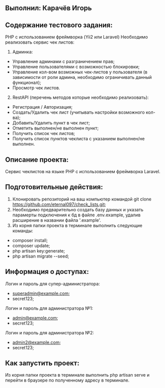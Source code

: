 ## Выполнил: Карачёв Игорь

## Содержание тестового задания:

PHP с использованием фреймворка (Yii2 или Laravel)
Необходимо реализовать сервис чек листов:
1. Админка:
- Управление админами с разграничением прав;
- Управление пользователями с возможностью блокировки;
- Управление кол-вом возможных чек-листов у пользователя (в зависимости от
роли админа, необходимо ограничивать данный функционал);
- Просмотр чек листов.
2. RestAPI (перечень методов которые необходимо реализовать):
- Регистрация / Авторизация;
- Создать/Удалить чек лист (учитывать настройки возможного кол-ва);
- Добавить/Удалить пункт в чек лист;
- Отметить выполнен/не выполнен пункт;
- Получить список чек листов;
- Получить список пунктов чеклиста с указанием выполнен/не выполнен.

## Описание проекта:

Сервис чеклистов на языке PHP с использованием фреймворка Laravel.

## Подготовительные действия:

1. Клонировать репозиторий на ваш компьютер командой git clone https://github.com/eternal097/check_lists.git;
2. Необходимо предварительно создать базу данных и указать парамерты подключения к бд в файле .env.example,
удалив расширение в названии файла '.example'.
3. Из корня папки проекта в терминале выполнить следующие команды:
- composer install;
- composer update;
- php artisan key:generate;
- php artisan migrate --seed;

## Информация о доступах:

Логин и пароль для супер-администратора:
- superadmin@example.com;
- secret123;

Логин и пароль для администратора №1:
- admin@example.com;
- secret123;

Логин и пароль для администратора №2:
- admin2@example.com;
- secret123;

## Как запустить проект:

Из корня папки проекта в терминале выполнить php artisan serve и перейти в браузере по полученному адресу в терминале.
